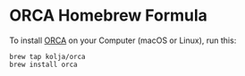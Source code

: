 
# ORCA Homebrew Formula

To install [ORCA](https://github.com/kolja/orca) on your Computer (macOS or Linux), run this:
```
brew tap kolja/orca
brew install orca
```
